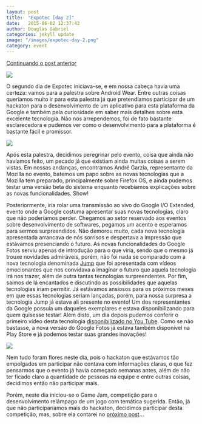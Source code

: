 ```yaml
---
layout: post
title:  "Expotec [day 2]"
date:   2015-06-02 12:37:42
author: Douglas Gabriel
categories: jekyll update
image: "/images/expotec-day-2.png"
category: event
---
```


[Continuando o post anterior][day1]

<img src="{{ site.absolute_url }}/images/posts/expotecday21.jpg">

O segundo dia de Expotec iniciava-se, e em nossa cabeça havia uma certeza: vamos para a palestra sobre Android Wear. Entre outras coisas queríamos muito ir para esta palestra já que pretendíamos participar de um hackaton para o desenvolvimento de um aplicativo para esta plataforma da Google e também pela curiosidade em saber mais detalhes sobre esta excelente tecnologia. Não nos arrependemos, foi de fato bastante esclarecedora e pudemos ver como o desenvolvimento para a plataforma é bastante fácil e promissor.

<img src="{{ site.absolute_url }}/images/posts/expotecday22.jpg">

Após esta palestra, decidimos peregrinar pelo evento, coisa que ainda não havíamos feito, um pecado já que existiam ainda muitas coisas a serem vistas. Em nossas andanças, encontramos André Garzia, representante da Mozilla no evento, batemos um papo sobre as novas tecnologias que a Mozilla tem preparado, principalmente sobre Firefox OS, e ainda pudemos testar uma versão beta do sistema enquanto recebíamos explicações sobre as novas funcionalidades. Show!

Posteriormente, iria rolar uma transmissão ao vivo do Google I/O Extended, evento onde a Google costuma apresentar suas novas tecnologias, claro que não poderíamos perder. Chegamos ao setor reservado aos eventos sobre desenvolvimento de softwares, pegamos um acento e esperamos para sermos surpreendidos. Não demorou muito, cada nova tecnologia apresentada arrancava de nós sorrisos e despertava a impressão que estávamos presenciando o futuro. As novas funcionalidades do Google Fotos serviu apenas de introdução para o que viria, sendo que o mesmo já trouxe novidades admiráveis, porém, não foi nada se comparado com a nova tecnologia denominada [Jump][jump] que foi apresentada com vídeos emocionantes que nos convidava a imaginar o futuro que aquela tecnologia irá nos trazer, além de outra tantas tecnologias surpreendentes. Por fim, saímos de lá encantados e discutindo as possibilidades que aquelas tecnologias iriam permitir. Já estávamos ansiosos para os próximos meses em que essas tecnologias seriam lançadas, porém, para nossa surpresa a tecnologia Jump já estava ali presente no evento! Um dos representantes da Google possuía um daqueles exemplares e estava disponibilizando para quem quisesse testar! Além disto, um dia depois pudemos conferir o primeiro vídeo desta tecnologia [disponibilizado no You Tube][jumptecmundo]. Como se não bastasse, a nova versão do Google Fotos já estava também disponível na Play Store e já podemos testar suas grandes inovações!

<img src="{{ site.absolute_url }}/images/posts/expotecday23.jpg">

Nem tudo foram flores neste dia, pois o hackaton que estávamos tão empolgados em participar não contava com informações claras, o que fez pensarmos que o evento já havia começado semanas antes, além de não ter ficado claro a quantidade de pessoas na equipe e entre outras coisas, decidimos então não participar mais.

Porém, neste dia iniciou-se o Game Jam, competição para o desenvolvimento relâmpago de um jogo com temática sugerida. Então, já que não participaríamos mais do hackaton, decidimos participar desta competição, mas, sobre ela contarei no [próximo post][continuacao]...

[day1]:http://douglasgabriel.github.io/jekyll/update/2015/06/01/Expotec-day-1.html
[jump]:https://www.google.com/get/cardboard/jump/
[jumptecmundo]:http://www.tecmundo.com.br/google-i-o-2015/80727-primeiros-videos-usando-tecnologia-jump-youtube-incriveis.htm
[continuacao]:http://douglasgabriel.github.io/jekyll/update/2015/06/06/Expotec-day-3.html
